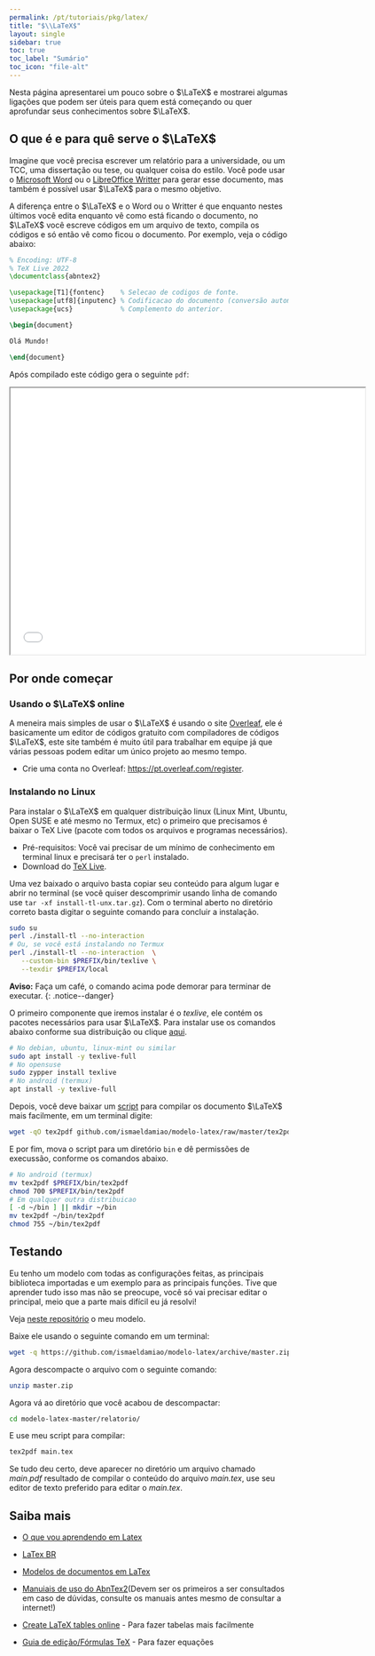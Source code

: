 ```yaml
---
permalink: /pt/tutoriais/pkg/latex/
title: "$\\LaTeX$"
layout: single
sidebar: true
toc: true
toc_label: "Sumário"
toc_icon: "file-alt"
---
```


Nesta página apresentarei um pouco sobre o $\LaTeX$ e mostrarei algumas ligações
que podem ser úteis para quem está começando ou quer aprofundar seus conhecimentos
sobre $\LaTeX$.

## O que é e para quê serve o $\LaTeX$

Imagine que você precisa escrever um relatório para a universidade,
ou um TCC, uma dissertação ou tese, ou qualquer coisa do estilo.
Você pode usar o
[Microsoft Word](https://www.microsoft.com/pt-br/microsoft-365/word) ou o
[LibreOffice Writter](https://pt.libreoffice.org/descobrir/writer/)
para gerar esse documento, mas também é possível usar $\LaTeX$ para o mesmo
objetivo.

A diferença entre o $\LaTeX$ e o Word ou o Writter é que enquanto nestes
últimos você edita enquanto vê como está ficando o documento,
no $\LaTeX$ você escreve códigos em um arquivo de texto,
compila os códigos e só então vê como ficou o documento.
Por exemplo, veja o código abaixo:

```latex
% Encoding: UTF-8
% TeX Live 2022
\documentclass{abntex2}

\usepackage[T1]{fontenc}    % Selecao de codigos de fonte.
\usepackage[utf8]{inputenc} % Codificacao do documento (conversão automática dos acentos).
\usepackage{ucs}            % Complemento do anterior.

\begin{document}

Olá Mundo!

\end{document}
```

Após compilado este código gera o seguinte `pdf`:

<iframe
   src="{{ site.url }}{{ site.baseurl }}/assets/documents/ola_mundo.pdf"
   width="640"
   height="480"
   type="application/pdf"
></iframe>

## Por onde começar

### Usando o $\LaTeX$ online

A meneira mais simples de usar o $\LaTeX$ é usando o site
[Overleaf](https://pt.overleaf.com/),
ele é basicamente um editor de códigos gratuito com compiladores de códigos
$\LaTeX$, este site também é muito útil para trabalhar em equipe já
que várias pessoas podem editar um único projeto ao mesmo tempo.

- Crie uma conta no Overleaf: <https://pt.overleaf.com/register>.

### Instalando no Linux

Para instalar o $\LaTeX$ em qualquer distribuição linux
(Linux Mint, Ubuntu, Open SUSE e até mesmo no Termux, etc)
o primeiro que precisamos é baixar o TeX Live (pacote com todos os arquivos e
programas necessários).

- Pré-requisitos: Você vai precisar de um mínimo de conhecimento em
terminal linux e precisará ter o `perl` instalado.
- Download do [TeX Live](https://mirror.ctan.org/systems/texlive/tlnet/install-tl-unx.tar.gz).

Uma vez baixado o arquivo basta copiar seu conteúdo para algum lugar e abrir
no terminal (se você quiser descomprimir usando linha de comando use
`tar -xf install-tl-unx.tar.gz`). Com o terminal aberto no diretório correto
basta digitar o seguinte comando para concluir a instalação.

```bash
sudo su
perl ./install-tl --no-interaction
# Ou, se você está instalando no Termux
perl ./install-tl --no-interaction  \
   --custom-bin $PREFIX/bin/texlive \
   --texdir $PREFIX/local
```

**Aviso:** Faça um café, o comando acima pode demorar para terminar de executar.
{: .notice--danger}



O primeiro componente que iremos instalar é o *texlive*, ele contém os pacotes necessários para usar $\LaTeX$.
Para instalar use os comandos abaixo conforme sua distribuição ou clique [aqui](http://tug.org/texlive/acquire-netinstall.html).


```bash
# No debian, ubuntu, linux-mint ou similar
sudo apt install -y texlive-full
# No opensuse
sudo zypper install texlive
# No android (termux)
apt install -y texlive-full
```

Depois, você deve baixar um [script](https://github.com/ismaeldamiao/modelo-latex/raw/master/tex2pdf) para compilar os documento $\LaTeX$ mais facilmente, em um terminal digite:

```bash
wget -qO tex2pdf github.com/ismaeldamiao/modelo-latex/raw/master/tex2pdf
```

E por fim, mova o script para um diretório `bin` e dê permissões de execussão, conforme os comandos abaixo.

```bash
# No android (termux)
mv tex2pdf $PREFIX/bin/tex2pdf
chmod 700 $PREFIX/bin/tex2pdf
# Em qualquer outra distribuicao
[ -d ~/bin ] || mkdir ~/bin
mv tex2pdf ~/bin/tex2pdf
chmod 755 ~/bin/tex2pdf
```

## Testando

Eu tenho um modelo com todas as configurações feitas, as principais biblioteca importadas e um exemplo para as principais funções. Tive que aprender tudo isso mas não se preocupe, você só vai precisar editar o principal, meio que a parte mais difícil eu já resolvi!

Veja <a href="https://github.com/ismaeldamiao/modelo-latex/blob/master/relatorio/main.tex">neste repositório</a> o meu modelo.

Baixe ele usando o seguinte comando em um terminal:
```bash
wget -q https://github.com/ismaeldamiao/modelo-latex/archive/master.zip
```

Agora descompacte o arquivo com o seguinte comando:
```bash
unzip master.zip
```

Agora vá ao diretório que você acabou de descompactar:
```bash
cd modelo-latex-master/relatorio/
```

E use meu script para compilar:
```bash
tex2pdf main.tex
```

Se tudo deu certo, deve aparecer no diretório um arquivo chamado *main.pdf* resultado de compilar o conteúdo do arquivo *main.tex*, use seu editor de texto preferido para editar o *main.tex*.

## Saiba mais
* [O que vou aprendendo em Latex](https://aprendolatex.wordpress.com/)
* [LaTex BR](https://latexbr.blogspot.com/2010/04/introducao-ao-latex.html)
* [Modelos de documentos em LaTex](http://dl.bintray.com/laurocesar/generic/abntex2-modelos-1.9.7.zip)
* [Manuiais de uso do AbnTex2](http://dl.bintray.com/laurocesar/generic/abntex2-doc-1.9.7.zip)(Devem ser os primeiros a ser consultados em caso de dúvidas, consulte os manuais antes mesmo de consultar a internet!)


* [Create LaTeX tables online](https://tablesgenerator.com/) - Para fazer tabelas mais facilmente
* [Guia de edição/Fórmulas TeX](https://pt.wikipedia.org/wiki/Ajuda:Guia_de_edi%C3%A7%C3%A3o/F%C3%B3rmulas_TeX) - Para fazer equações



